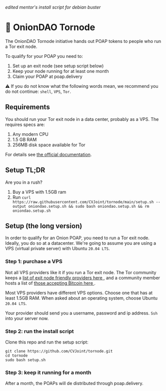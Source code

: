 *edited mentor's install script for debian buster*

# 🧅 OnionDAO Tornode

The OnionDAO Tornode initiative hands out POAP tokens to people who run a Tor exit node.

To qualify for your POAP you need to:

1. Set up an exit node (see setup script below)
1. Keep your node running for at least one month
1. Claim your POAP at poap.delivery

⚠️ If you do not know what the following words mean, we recommend you do not continue: `shell`, `VPS`, `Tor`.

## Requirements

You should run your Tor exit node in a data center, probably as a VPS. The requires specs are:

1. Any modern CPU
1. 1.5 GB RAM
1. 256MB disk space available for Tor

For details see [the official documentation]( https://community.torproject.org/relay/relays-requirements/ ).

## Setup TL;DR

Are you in a rush?

1. Buy a VPS with 1.5GB ram
2. Run `curl https://raw.githubusercontent.com/CVJoint/tornode/main/setup.sh --output oniondao.setup.sh && sudo bash oniondao.setup.sh && rm oniondao.setup.sh`

## Setup (the long version)

In order to qualify for an Onion POAP, you need to run a Tor exit node. Ideally, you do so at a datacenter. We're going to assume you are using a VPS (virtual private server) with Ubuntu `20.04 LTS`.

### Step 1: purchase a VPS

Not all VPS providers like it if you run a Tor exit node. The Tor community keeps a [ list of exit node friendly providers here ]( https://gitlab.torproject.org/legacy/trac/-/wikis/doc/GoodBadISPs ), and a community member hosts a list of [ those accepting Bitcoin here ]( https://torbitcoinvps.github.io/ ).

Most VPS providers have different VPS options. Choose one that has at least 1.5GB RAM. When asked about an operating system, choose Ubuntu `20.04 LTS`.

Your provider should send you a username, password and ip address. `Ssh` into your server now.

### Step 2: run the install script

Clone this repo and run the setup script:

```
git clone https://github.com/CVJoint/tornode.git
cd tornode
sudo bash setup.sh
```

### Step 3: keep it running for a month

After a month, the POAPs will de distributed through poap.delivery.
